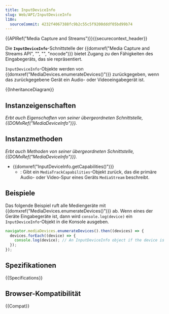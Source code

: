 ```yaml
---
title: InputDeviceInfo
slug: Web/API/InputDeviceInfo
l10n:
  sourceCommit: 4232f4067388fc9b2c55c5f9200dddf05bd99b74
---
```


{{APIRef("Media Capture and Streams")}}{{securecontext_header}}

Die **`InputDeviceInfo`**-Schnittstelle der {{domxref("Media Capture and Streams API", "", "", "nocode")}} bietet Zugang zu den Fähigkeiten des Eingabegeräts, das sie repräsentiert.

`InputDeviceInfo`-Objekte werden von {{domxref("MediaDevices.enumerateDevices()")}} zurückgegeben, wenn das zurückgegebene Gerät ein Audio- oder Videoeingabegerät ist.

{{InheritanceDiagram}}

## Instanzeigenschaften

_Erbt auch Eigenschaften von seiner übergeordneten Schnittstelle, {{DOMxRef("MediaDeviceInfo")}}._

## Instanzmethoden

_Erbt auch Methoden von seiner übergeordneten Schnittstelle, {{DOMxRef("MediaDeviceInfo")}}._

- {{domxref("InputDeviceInfo.getCapabilities()")}}
  - : Gibt ein `MediaTrackCapabilities`-Objekt zurück, das die primäre Audio- oder Video-Spur eines Geräts `MediaStream` beschreibt.

## Beispiele

Das folgende Beispiel ruft alle Mediengeräte mit {{domxref("MediaDevices.enumerateDevices()")}} ab. Wenn eines der Geräte Eingabegeräte ist, dann wird `console.log(device)` ein `InputDeviceInfo`-Objekt in die Konsole ausgeben.

```js
navigator.mediaDevices.enumerateDevices().then((devices) => {
  devices.forEach((device) => {
    console.log(device); // An InputDeviceInfo object if the device is an input device, otherwise a MediaDeviceInfo object.
  });
});
```

## Spezifikationen

{{Specifications}}

## Browser-Kompatibilität

{{Compat}}
